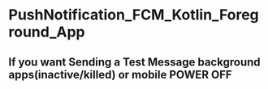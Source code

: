 # PushNotification_FCM_Kotlin_Foreground_App

## If you want Sending a Test Message background apps(inactive/killed) or mobile POWER OFF
